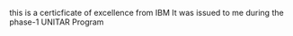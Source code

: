 this is a certicficate of excellence from IBM
It was issued to me during the phase-1 UNITAR Program
